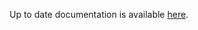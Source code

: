 <!-- DO NOT EDIT THIS FILE MANUALLY -->
<!-- Please read https://github.com/linuxserver/docker-webtop/blob/debian-kde/.github/CONTRIBUTING.md -->
Up to date documentation is available [here](https://github.com/linuxserver/docker-webtop/blob/master/README.md).
